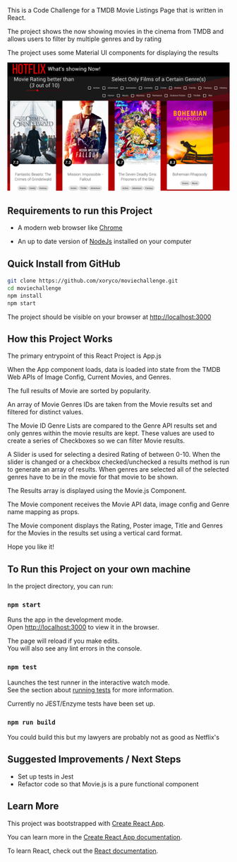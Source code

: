 This is a Code Challenge for a TMDB Movie Listings Page that is written in React.

The project shows the now showing movies in the cinema from TMDB and allows users to filter by multiple genres and by rating

The project uses some Material UI components for displaying the results

![screenshot of the project](screenshots/screenshot.png "This is what it should look like")

## Requirements to run this Project

- A modern web browser like [Chrome](https://www.google.com/chrome/b/)

- An up to date version of [NodeJs](https://nodejs.org/en/download/) installed on your computer

## Quick Install from GitHub

```sh
git clone https://github.com/xoryco/moviechallenge.git
cd moviechallenge
npm install
npm start
```
The project should be visible on your browser at [http://localhost:3000](http://localhost:3000)

## How this Project Works 

The primary entrypoint of this React Project is App.js

When the App component loads, data is loaded into state from the TMDB Web APIs of Image Config, Current Movies, and Genres.

The full results of Movie are sorted by popularity.

An array of Movie Genres IDs are taken from the Movie results set and filtered for distinct values.

The Movie ID Genre Lists are compared to the Genre API results set and only genres within the movie results are kept. These values are used to create a series of Checkboxes so we can filter Movie results.

A Slider is used for selecting a desired Rating of between 0-10. When the slider is changed or a checkbox checked/unchecked a results method is run to generate an array of results. When genres are selected all of the selected genres have to be in the movie for that movie to be shown.

The Results array is displayed using the Movie.js Component.

The Movie component receives the Movie API data, image config and Genre name mapping as props.

The Movie component displays the Rating, Poster image, Title and Genres for the Movies in the results set using a vertical card format. 

Hope you like it!

## To Run this Project on your own machine

In the project directory, you can run:

### `npm start`

Runs the app in the development mode.<br>
Open [http://localhost:3000](http://localhost:3000) to view it in the browser.

The page will reload if you make edits.<br>
You will also see any lint errors in the console.

### `npm test`

Launches the test runner in the interactive watch mode.<br>
See the section about [running tests](https://facebook.github.io/create-react-app/docs/running-tests) for more information.

Currently no JEST/Enzyme tests have been set up.

### `npm run build`

You could build this but my lawyers are probably not as good as Netflix's 

## Suggested Improvements / Next Steps

- Set up tests in Jest 
- Refactor code so that Movie.js is a pure functional component

## Learn More

This project was bootstrapped with [Create React App](https://github.com/facebook/create-react-app).

You can learn more in the [Create React App documentation](https://facebook.github.io/create-react-app/docs/getting-started).

To learn React, check out the [React documentation](https://reactjs.org/).